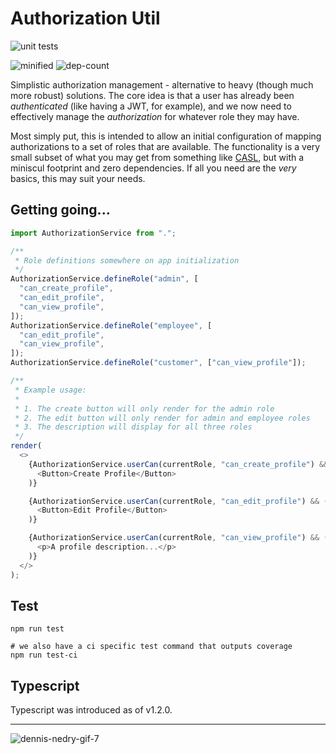 # Authorization Util

![unit tests](https://github.com/PublicisSapient/authorization-util/actions/workflows/node.js.yml/badge.svg)

![minified](https://badgen.net/bundlephobia/min/@publicissapient/authorizationutil)
![dep-count](https://badgen.net/bundlephobia/dependency-count/@publicissapient/authorizationutil)

Simplistic authorization management - alternative to heavy (though much more robust) solutions. The core idea is that a user has already been _authenticated_ (like having a JWT, for example), and we now need to effectively manage the _authorization_ for whatever role they may have.

Most simply put, this is intended to allow an initial configuration of mapping authorizations to a set of roles that are available. The functionality is a very small subset of what you may get from something like [CASL](https://casl.js.org/v5/en/), but with a miniscul footprint and zero dependencies. If all you need are the _very_ basics, this may suit your needs.

## Getting going...

```javascript
import AuthorizationService from ".";

/**
 * Role definitions somewhere on app initialization
 */
AuthorizationService.defineRole("admin", [
  "can_create_profile",
  "can_edit_profile",
  "can_view_profile",
]);
AuthorizationService.defineRole("employee", [
  "can_edit_profile",
  "can_view_profile",
]);
AuthorizationService.defineRole("customer", ["can_view_profile"]);

/**
 * Example usage:
 *
 * 1. The create button will only render for the admin role
 * 2. The edit button will only render for admin and employee roles
 * 3. The description will display for all three roles
 */
render(
  <>
    {AuthorizationService.userCan(currentRole, "can_create_profile") && (
      <Button>Create Profile</Button>
    )}

    {AuthorizationService.userCan(currentRole, "can_edit_profile") && (
      <Button>Edit Profile</Button>
    )}

    {AuthorizationService.userCan(currentRole, "can_view_profile") && (
      <p>A profile description...</p>
    )}
  </>
);
```

## Test

```shell
npm run test

# we also have a ci specific test command that outputs coverage
npm run test-ci
```

## Typescript

Typescript was introduced as of v1.2.0.

---

![dennis-nedry-gif-7](https://user-images.githubusercontent.com/2083532/175975750-8feff818-b610-41ba-ac5e-a39d9b28fc8f.gif)
